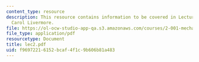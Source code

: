 ```yaml
---
content_type: resource
description: This resource contains information to be covered in Lecture 2 by Prof.
  Carol Livermore.
file: https://ol-ocw-studio-app-qa.s3.amazonaws.com/courses/2-001-mechanics-materials-i-fall-2006/f96972216152bcaf4f1c9b606b81a483_lec2.pdf
file_type: application/pdf
resourcetype: Document
title: lec2.pdf
uid: f9697221-6152-bcaf-4f1c-9b606b81a483
---
```

